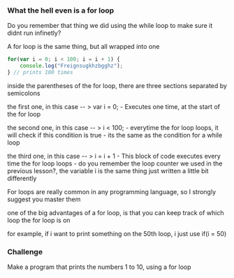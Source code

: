 ### What the hell even is a for loop

Do you remember that thing we did using the while loop to make sure it didnt run infinetly?

A for loop is the same thing, but all wrapped into one

```Javascript
for(var i = 0; i < 100; i = i + 1) {
    console.log("Freignsugkhzbgghz");
} // prints 100 times
```

inside the parentheses of the for loop, there are three sections separated by semicolons

the first one, in this case -- > var i = 0;
    - Executes one time, at the start of the for loop

the second one, in this case -- > i < 100;
    - everytime the for loop loops, it will check if this condition is true
    - its the same as the condition for a while loop

the third one, in this case -- > i = i + 1
    - This block of code executes every time the for loop loops
    - do you remember the loop counter we used in the previous lesson?, the variable i is the same thing
      just written a little bit differently

For loops are really common in any programming language, so I strongly suggest you master them

one of the big advantages of a for loop, is that you can keep track of which loop the for loop is on

for example, if i want to print something on the 50th loop, i just use if(i = 50)
### Challenge

Make a program that prints the numbers 1 to 10, using a for loop